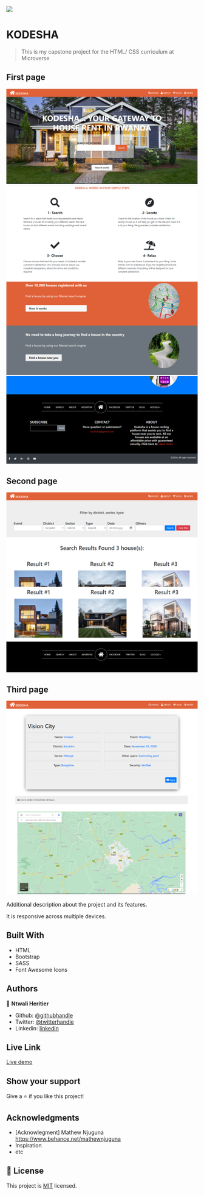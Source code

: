 ![](https://img.shields.io/badge/Microverse-blueviolet)

# KODESHA

> This is my capstone project for the HTML/ CSS curriculum at Microverse

## First page

![screenshot](./screenshots/shot1.PNG)
![screenshot](./screenshots/shot2.PNG)
![screenshot](./screenshots/shot3.PNG)
![screenshot](./screenshots/shot4.PNG)

## Second page

![screenshot](./screenshots/shot5.PNG)
![screenshot](./screenshots/shot6.PNG)

## Third page

![screenshot](./screenshots/shot7.PNG)
![screenshot](./screenshots/shot8.PNG)

Additional description about the project and its features.

It is responsive across multiple devices.

## Built With

- HTML
- Bootstrap
- SASS
- Font Awesome Icons

## Authors

👤 **Ntwali Heritier**

- Github: [@githubhandle](https://github.com/NtwaliHeritier)
- Twitter: [@twitterhandle](https://twitter.com/NtwaliHeritier)
- Linkedin: [linkedin](https://linkedin.com/in/ntwali-heritier-9950001a2)

## Live Link

[Live demo](https://html-capstone.netlify.app/)

## Show your support

Give a ⭐️ if you like this project!

## Acknowledgments

- [Acknowlegment] Mathew Njuguna https://www.behance.net/mathewnjuguna
- Inspiration
- etc

## 📝 License

This project is [MIT](lic.url) licensed.
